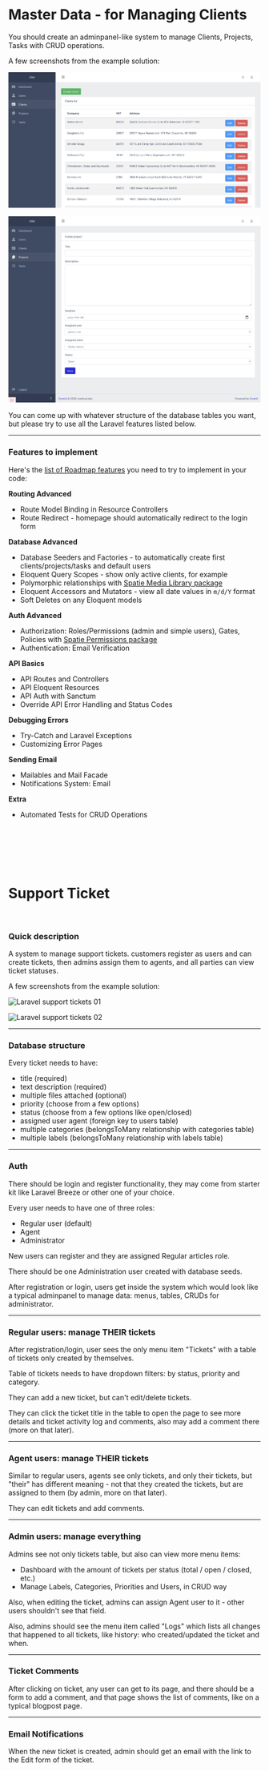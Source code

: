 <h1>Master Data - for Managing Clients</h1>

<p>You should create an adminpanel-like system to manage Clients, Projects, Tasks with CRUD operations.</p>

<p>A few screenshots from the example solution:</p>

<p><img alt="CRM Demo 1" src="https://github.com/skputra-aol/Php-Laravel/blob/master/Data-Master-App/img/129160013-d5c895d3-92aa-4a32-9a62-d09807f623f9.png?raw=true" /></p>

<p><img alt="CRM Demo 2" src="https://github.com/skputra-aol/Php-Laravel/blob/master/Data-Master-App/img/129160023-8095c1b5-d6ce-4813-b708-af1b16605160.png?raw=true" /></p>

<p>You can come up with whatever structure of the database tables you want, but please try to use all the Laravel features listed below.</p>

<hr />
<h3>Features to implement</h3>

<p>Here&#39;s the <a href="https://laraveldaily.com/roadmap-learning-path">list of Roadmap features</a> you need to try to implement in your code:</p>

<p><strong>Routing Advanced</strong></p>

<ul>
	<li>Route Model Binding in Resource Controllers</li>
	<li>Route Redirect - homepage should automatically redirect to the login form</li>
</ul>

<p><strong>Database Advanced</strong></p>

<ul>
	<li>Database Seeders and Factories - to automatically create first clients/projects/tasks and default users</li>
	<li>Eloquent Query Scopes - show only active clients, for example</li>
	<li>Polymorphic relationships with <a href="https://github.com/spatie/laravel-medialibrary">Spatie Media Library package</a></li>
	<li>Eloquent Accessors and Mutators - view all date values in <code>m/d/Y</code> format</li>
	<li>Soft Deletes on any Eloquent models</li>
</ul>

<p><strong>Auth Advanced</strong></p>

<ul>
	<li>Authorization: Roles/Permissions (admin and simple users), Gates, Policies with <a href="https://github.com/spatie/laravel-permission">Spatie Permissions package</a></li>
	<li>Authentication: Email Verification</li>
</ul>

<p><strong>API Basics</strong></p>

<ul>
	<li>API Routes and Controllers</li>
	<li>API Eloquent Resources</li>
	<li>API Auth with Sanctum</li>
	<li>Override API Error Handling and Status Codes</li>
</ul>

<p><strong>Debugging Errors</strong></p>

<ul>
	<li>Try-Catch and Laravel Exceptions</li>
	<li>Customizing Error Pages</li>
</ul>

<p><strong>Sending Email</strong></p>

<ul>
	<li>Mailables and Mail Facade</li>
	<li>Notifications System: Email</li>
</ul>

<p><strong>Extra</strong></p>

<ul>
	<li>Automated Tests for CRUD Operations</li>
</ul>

<p>&nbsp;</p>

<p>&nbsp;</p>

<p>&nbsp;</p>

<h1>Support Ticket</h1>

<p>&nbsp;</p>

<h3>Quick description</h3>

<p>A system to manage support tickets. customers register as users and can create tickets, then admins assign them to agents, and all parties can view ticket statuses.</p>

<p>A few screenshots from the example solution:</p>

<p><img alt="Laravel support tickets 01" src="https://laraveldaily.com/uploads/2022/11/laravel-support-tickets-01.png" /></p>

<p><img alt="Laravel support tickets 02" src="https://laraveldaily.com/uploads/2022/11/laravel-support-tickets-02.png" /></p>

<hr />
<h3>Database structure</h3>

<p>Every ticket needs to have:</p>

<ul>
	<li>title (required)</li>
	<li>text description (required)</li>
	<li>multiple files attached (optional)</li>
	<li>priority (choose from a few options)</li>
	<li>status (choose from a few options like open/closed)</li>
	<li>assigned user agent (foreign key to users table)</li>
	<li>multiple categories (belongsToMany relationship with categories table)</li>
	<li>multiple labels (belongsToMany relationship with labels table)</li>
</ul>

<hr />
<h3>Auth</h3>

<p>There should be login and register functionality, they may come from starter kit like Laravel Breeze or other one of your choice.</p>

<p>Every user needs to have one of three roles:</p>

<ul>
	<li>Regular user (default)</li>
	<li>Agent</li>
	<li>Administrator</li>
</ul>

<p>New users can register and they are assigned Regular articles role.</p>

<p>There should be one Administration user created with database seeds.</p>

<p>After registration or login, users get inside the system which would look like a typical adminpanel to manage data: menus, tables, CRUDs for administrator.</p>

<hr />
<h3>Regular users: manage THEIR tickets</h3>

<p>After registration/login, user sees the only menu item &quot;Tickets&quot; with a table of tickets only created by themselves.</p>

<p>Table of tickets needs to have dropdown filters: by status, priority and category.</p>

<p>They can add a new ticket, but can&#39;t edit/delete tickets.</p>

<p>They can click the ticket title in the table to open the page to see more details and ticket activity log and comments, also may add a comment there (more on that later).</p>

<hr />
<h3>Agent users: manage THEIR tickets</h3>

<p>Similar to regular users, agents see only tickets, and only their tickets, but &quot;their&quot; has different meaning - not that they created the tickets, but are assigned to them (by admin, more on that later).</p>

<p>They can edit tickets and add comments.</p>

<hr />
<h3>Admin users: manage everything</h3>

<p>Admins see not only tickets table, but also can view more menu items:</p>

<ul>
	<li>Dashboard with the amount of tickets per status (total / open / closed, etc.)</li>
	<li>Manage Labels, Categories, Priorities and Users, in CRUD way</li>
</ul>

<p>Also, when editing the ticket, admins can assign Agent user to it - other users shouldn&#39;t see that field.</p>

<p>Also, admins should see the menu item called &quot;Logs&quot; which lists all changes that happened to all tickets, like history: who created/updated the ticket and when.</p>

<hr />
<h3>Ticket Comments</h3>

<p>After clicking on ticket, any user can get to its page, and there should be a form to add a comment, and that page shows the list of comments, like on a typical blogpost page.</p>

<hr />
<h3>Email Notifications</h3>

<p>When the new ticket is created, admin should get an email with the link to the Edit form of the ticket.</p>

<p>&nbsp;</p>

<p>&nbsp;</p>
